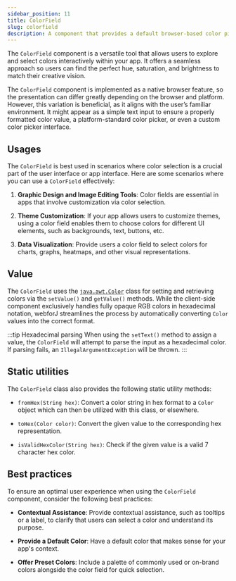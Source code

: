 ```yaml
---
sidebar_position: 11
title: ColorField
slug: colorfield
description: A component that provides a default browser-based color picker, allowing users to select a color from an input field.
---
```


<DocChip chip='shadow' />
<DocChip chip='name' label="dwc-color-chooser" />
<JavadocLink type="foundation" location="com/webforj/component/field/ColorField" top='true'/>

<ParentLink parent="Field" />

The `ColorField` component is a versatile tool that allows users to explore and select colors interactively within your app. It offers a seamless approach so users can find the perfect hue, saturation, and brightness to match their creative vision.

The `ColorField` component is implemented as a native browser feature, so the presentation can differ greatly depending on the browser and platform. However, this variation is beneficial, as it aligns with the user’s familiar environment. It might appear as a simple text input to ensure a properly formatted color value, a platform-standard color picker, or even a custom color picker interface.

<ComponentDemo 
path='/webforj/colorfield?' 
javaE='https://raw.githubusercontent.com/webforj/webforj-docs-samples/refs/heads/main/src/main/java/com/webforj/samples/views/fields/colorfield/ColorFieldView.java'
cssURL='https://raw.githubusercontent.com/webforj/ControlSamples/main/src/main/resources/css/fields/colorfield/colorFieldDemo.css'
height='300px'
/>

## Usages

The `ColorField` is best used in scenarios where color selection is a crucial part of the user interface or app interface. Here are some scenarios where you can use a `ColorField` effectively:

1. **Graphic Design and Image Editing Tools**: Color fields are essential in apps that involve customization via color selection.

2. **Theme Customization**: If your app allows users to customize themes, using a color field enables them to choose colors for different UI elements, such as backgrounds, text, buttons, etc.

3. **Data Visualization**: Provide users a color field to select colors for charts, graphs, heatmaps, and other visual representations.

## Value

The `ColorField` uses the [`java.awt.Color`](https://docs.oracle.com/en/java/javase/17/docs/api/java.desktop/java/awt/Color.html) class for setting and retrieving colors via the `setValue()` and `getValue()` methods. While the client-side component exclusively handles fully opaque RGB colors in hexadecimal notation, webforJ streamlines the process by automatically converting `Color` values into the correct format.

:::tip Hexadecimal parsing
When using the `setText()` method to assign a value, the `ColorField` will attempt to parse the input as a hexadecimal color. If parsing fails, an `IllegalArgumentException` will be thrown.
:::

## Static utilities 

The `ColorField` class also provides the following static utility methods:

- `fromHex(String hex)`: Convert a color string in hex format to a `Color` object which can then be utilized with this class, or elsewhere.

- `toHex(Color color)`: Convert the given value to the corresponding hex representation.

- `isValidHexColor(String hex)`: Check if the given value is a valid 7 character hex color.

## Best practices

To ensure an optimal user experience when using the `ColorField` component, consider the following best practices:

- **Contextual Assistance**: Provide contextual assistance, such as tooltips or a label, to clarify that users can select a color and understand its purpose.

- **Provide a Default Color**: Have a default color that makes sense for your app's context.

- **Offer Preset Colors**: Include a palette of commonly used or on-brand colors alongside the color field for quick selection.